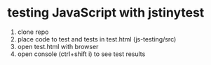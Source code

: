 # testing JavaScript with jstinytest

1. clone repo
2. place code to test and tests in test.html (js-testing/src)
3. open test.html with browser
4. open console (ctrl+shift i) to see test results